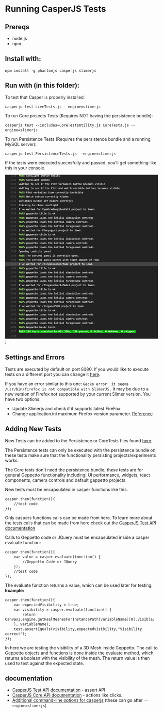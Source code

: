 Running CasperJS Tests
===========

## Prereqs

* node.js
* npm

## Install with:

``` {.sourceCode .javascript}
npm install -g phantomjs casperjs slimerjs
```

## Run with (in this folder):

To test that Casper is properly installed:

``` {.sourceCode .javascript}
casperjs test LiveTests.js --engine=slimerjs
```

To run Core projects Tests (Requires NOT having the persistence bundle):

``` {.sourceCode .javascript}
casperjs test --includes=CoreTestsUtility.js CoreTests.js --engine=slimerjs
```

To run Persistence Tests (Requires the persistence bundle and a running MySQL server):

``` {.sourceCode .javascript}
casperjs test PersistenceTests.js --engine=slimerjs
```

If the tests were executed succesfully and passed, you'll get something like this in your console.

![image](images/CoreTests.png):

## Settings and Errors

Tests are executed by default on port 8080. If you would like to execute tests on a different port you can change it [here](https://github.com/openworm/org.geppetto.frontend/blob/development/src/main/webapp/js/pages/tests/casperjs/CoreTestsUtility.js#L1).

If you have an error similar to this one:
`Gecko error: it seems /usr/bin/firefox is not compatible with SlimerJS.`
It may be due to a new version of Firefox not supported by your current Slimer version. You have two options:
- Update Slimerjs and check if it supports latest FireFox
- Change application.ini maximum Firefox version parameter. [Reference](https://github.com/laurentj/slimerjs/issues/495#issuecomment-225008001)

## Adding New Tests
New Tests can be added to the Persistence or CoreTests files found [here](https://github.com/openworm/org.geppetto.frontend/blob/development/src/main/webapp/js/pages/tests/casperjs#L1).

The Persistence tests can only be executed with the persistence bundle on, these tests make sure that
the functionality persisting projects/experiments works.

The Core tests don't need the persistence bundle, these tests are for general Geppetto functionality including:
UI performance, widgets, react components, camera controls and default geppetto projects.

New tests must be encapsulated in casper functions like this:
``` {.sourceCode .javascript}
casper.then(function(){
	//test code
});
```
Only caspers functions calls can be made from here. To learn more about the tests calls that can be made
from here check out the [CasperJS Test API documentation](http://docs.casperjs.org/en/latest/modules/tester.html)

Calls to Geppetto code or JQuery must be encapsulated inside a casper evaluate function:
``` {.sourceCode .javascript}
casper.then(function(){
	var value = casper.evaluate(function() {
		//Geppetto Code or JQuery
	});
	//test code
});
```
The evaluate function returns a value, which can be used later for testing.
**Example:**
``` {.sourceCode .javascript}
casper.then(function(){
	var expectedVisibility = true;
	var visibility = casper.evaluate(function() {
		return Canvas1.engine.getRealMeshesForInstancePath(variableName)[0].visible;
	}, variableName);
	test.assertEquals(visibility,expectedVisibility,"Visibility correct");
});
```
In here we are testing the visibility of a 3D Mesh inside Geppetto. The call to Geppetto objects and
functions is done inside the evaluate method, which returns a boolean with the visibility of the mesh.
The return value is then used to test against the expected state.

## documentation

* [CasperJS Test API documentation](http://docs.casperjs.org/en/latest/modules/tester.html) - assert API
* [CasperJS Core API documentation](http://docs.casperjs.org/en/latest/modules/casper.html) - actions like clicks.
* [Additional command-line options for casperjs](https://docs.slimerjs.org/current/configuration.html#command-line-options) (these can go after `--engine=slimerjs`)
